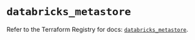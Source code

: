 # `databricks_metastore`

Refer to the Terraform Registry for docs: [`databricks_metastore`](https://registry.terraform.io/providers/databricks/databricks/1.52.0/docs/resources/metastore).
